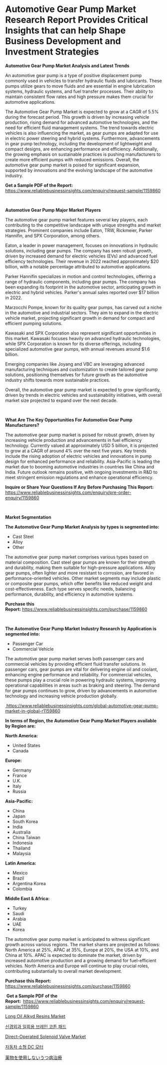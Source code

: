 <p><h1>Automotive Gear Pump Market Research Report Provides Critical Insights that can help Shape Business Development and Investment Strategies</h1></p><p><strong>Automotive Gear Pump Market Analysis and Latest Trends</strong></p>
<p><p>An automotive gear pump is a type of positive displacement pump commonly used in vehicles to transfer hydraulic fluids and lubricants. These pumps utilize gears to move fluids and are essential in engine lubrication systems, hydraulic systems, and fuel transfer processes. Their ability to maintain consistent flow rates and high pressure makes them crucial for automotive applications.</p><p>The Automotive Gear Pump Market is expected to grow at a CAGR of 5.5% during the forecast period. This growth is driven by increasing vehicle production, rising demand for advanced automotive technologies, and the need for efficient fluid management systems. The trend towards electric vehicles is also influencing the market, as gear pumps are adapted for use in electric power steering and hybrid systems. Furthermore, advancements in gear pump technology, including the development of lightweight and compact designs, are enhancing performance and efficiency. Additionally, the growing emphasis on sustainable practices is pushing manufacturers to create more efficient pumps with reduced emissions. Overall, the automotive gear pump market is poised for significant expansion, supported by innovations and the evolving landscape of the automotive industry.</p></p>
<p><strong>Get a Sample PDF of the Report:&nbsp;</strong> <a href="https://www.reliablebusinessinsights.com/enquiry/request-sample/1159860">https://www.reliablebusinessinsights.com/enquiry/request-sample/1159860</a></p>
<p>&nbsp;</p>
<p><strong>Automotive Gear Pump Major Market Players</strong></p>
<p><p>The automotive gear pump market features several key players, each contributing to the competitive landscape with unique strengths and market strategies. Prominent companies include Eaton, TRW, Rickmeier, Parker Hannifin, and SPX Corporation, among others.</p><p>Eaton, a leader in power management, focuses on innovations in hydraulic solutions, including gear pumps. The company has seen robust growth, driven by increased demand for electric vehicles (EVs) and advanced fuel efficiency technologies. Their revenue in 2022 reached approximately $20 billion, with a notable percentage attributed to automotive applications.</p><p>Parker Hannifin specializes in motion and control technologies, offering a range of hydraulic components, including gear pumps. The company has been expanding its footprint in the automotive sector, anticipating growth in electric and hybrid vehicles. Parker's annual sales reported over $17 billion in 2022.</p><p>Marzocchi Pompe, known for its quality gear pumps, has carved out a niche in the automotive and industrial sectors. They aim to expand in the electric vehicle market, projecting significant growth in demand for compact and efficient pumping solutions. </p><p>Kawasaki and SPX Corporation also represent significant opportunities in this market. Kawasaki focuses heavily on advanced hydraulic technologies, while SPX Corporation is known for its diverse offerings, including specialized automotive gear pumps, with annual revenues around $1.6 billion.</p><p>Emerging companies like Joyang and VBC are leveraging advanced manufacturing techniques and customization to create tailored gear pump solutions, positioning themselves for future growth as the automotive industry shifts towards more sustainable practices.</p><p>Overall, the automotive gear pump market is expected to grow significantly, driven by trends in electric vehicles and sustainability initiatives, with overall market size projected to expand over the next decade.</p></p>
<p>&nbsp;</p>
<p><strong>What Are The Key Opportunities For Automotive Gear Pump Manufacturers?</strong></p>
<p><p>The automotive gear pump market is poised for robust growth, driven by increasing vehicle production and advancements in fuel efficiency technology. Currently valued at approximately USD 5 billion, it is projected to grow at a CAGR of around 4% over the next five years. Key trends include the rising adoption of electric vehicles and innovations in pump design for enhanced performance and reliability. Asia-Pacific is leading the market due to booming automotive industries in countries like China and India. Future outlook remains positive, with ongoing investments in R&D to meet stringent emission regulations and enhance operational efficiency.</p></p>
<p><strong>Inquire or Share Your Questions If Any Before Purchasing This Report:</strong> <a href="https://www.reliablebusinessinsights.com/enquiry/pre-order-enquiry/1159860">https://www.reliablebusinessinsights.com/enquiry/pre-order-enquiry/1159860</a></p>
<p>&nbsp;</p>
<p><strong>Market Segmentation</strong></p>
<p><strong>The Automotive Gear Pump Market Analysis by types is segmented into:</strong></p>
<p><ul><li>Cast Steel</li><li>Alloy</li><li>Other</li></ul></p>
<p><p>The automotive gear pump market comprises various types based on material composition. Cast steel gear pumps are known for their strength and durability, making them suitable for high-pressure applications. Alloy gear pumps, often lighter and more resistant to corrosion, are favored in performance-oriented vehicles. Other market segments may include plastic or composite gear pumps, which offer benefits like reduced weight and cost-effectiveness. Each type serves specific needs, balancing performance, durability, and efficiency in automotive systems.</p></p>
<p><strong>Purchase this Report:&nbsp;</strong><a href="https://www.reliablebusinessinsights.com/purchase/1159860">https://www.reliablebusinessinsights.com/purchase/1159860</a></p>
<p>&nbsp;</p>
<p><strong>The Automotive Gear Pump Market Industry Research by Application is segmented into:</strong></p>
<p><ul><li>Passenger Car</li><li>Commercial Vehicle</li></ul></p>
<p><p>The automotive gear pump market serves both passenger cars and commercial vehicles by providing efficient fluid transfer solutions. In passenger cars, gear pumps are vital for delivering engine oil and coolant, enhancing engine performance and reliability. For commercial vehicles, these pumps play a crucial role in powering hydraulic systems, improving operational capabilities in areas such as braking and steering. The demand for gear pumps continues to grow, driven by advancements in automotive technology and increasing vehicle production globally.</p></p>
<p><a href="https://www.reliablebusinessinsights.com/global-automotive-gear-pump-market-in-global-r1159860">&nbsp;https://www.reliablebusinessinsights.com/global-automotive-gear-pump-market-in-global-r1159860</a></p>
<p><strong>In terms of Region, the Automotive Gear Pump Market Players available by Region are:</strong></p>
<p>
    <p> <strong> North America: </strong>
        <ul>
            <li>United States</li>
            <li>Canada</li>
        </ul>
        </p> 
    <p> <strong> Europe: </strong>
        <ul>
            <li>Germany</li>
            <li>France</li>
            <li>U.K.</li>
            <li>Italy</li>
            <li>Russia</li>
        </ul>
        </p> 
    <p> <strong> Asia-Pacific: </strong>
        <ul>
            <li>China</li>
            <li>Japan</li>
            <li>South Korea</li>
            <li>India</li>
            <li>Australia</li>
            <li>China Taiwan</li>
            <li>Indonesia</li>
            <li>Thailand</li>
            <li>Malaysia</li>
        </ul>
        </p> 
    <p> <strong> Latin America: </strong>
        <ul>
            <li>Mexico</li>
            <li>Brazil</li>
            <li>Argentina Korea</li>
            <li>Colombia</li>
        </ul>
        </p> 
    <p> <strong> Middle East & Africa: </strong>
        <ul>
            <li>Turkey</li>
            <li>Saudi</li>
            <li>Arabia</li>
            <li>UAE</li>
            <li>Korea</li>
        </ul>
    </p>
    </p>
<p><p>The automotive gear pump market is anticipated to witness significant growth across various regions. The market shares are projected as follows: North America at 25%, APAC at 35%, Europe at 20%, the USA at 10%, and China at 10%. APAC is expected to dominate the market, driven by increased automotive production and a growing demand for fuel-efficient vehicles. North America and Europe will continue to play crucial roles, contributing substantially to overall market development.</p></p>
<p><strong>Purchase this Report: </strong><a href="https://www.reliablebusinessinsights.com/purchase/1159860">https://www.reliablebusinessinsights.com/purchase/1159860</a></p>
<p>&nbsp;<strong>Get a Sample PDF of the Report:&nbsp;&nbsp;</strong><a href="https://www.reliablebusinessinsights.com/enquiry/request-sample/1159860">https://www.reliablebusinessinsights.com/enquiry/request-sample/1159860</a></p>
<p><strong></strong></p>
<p><p><a href="https://issuu.com/reportprime-2/docs/long-oil-alkyd-resins-market-size-2_e0da14186730cd">Long Oil Alkyd Resins Market</a></p><p><a href="https://medium.com/@scothall80/neurosurgical-disposable-brain-cotton-pad-market-%EC%9D%98-%EA%B8%80%EB%A1%9C%EB%B2%8C-%EC%8B%9C%EC%9E%A5-%EA%B0%9C%EC%9A%94%EB%8A%94-%EC%A0%84-%EC%84%B8%EA%B3%84-%EB%B0%8F-%EC%A3%BC%EC%9A%94-%EC%8B%9C%EC%9E%A5%EC%9D%98-%EC%82%B0%EC%97%85%EC%97%90-%EC%98%81%ED%96%A5%EC%9D%84-%EB%AF%B8%EC%B9%98%EB%8A%94-%EC%A3%BC%EC%9A%94-%ED%8A%B8%EB%A0%8C%EB%93%9C%EC%97%90-62a30749aaa5">신경외과 일회용 브레인 코튼 패드</a></p><p><a href="https://github.com/nicoletavirag/Market-Research-Report-List-5/blob/main/direct-operated-solenoid-valve-market.md">Direct-Operated Solenoid Valve Market</a></p><p><a href="https://medium.com/@scothall80/%EC%84%B8%EA%B3%84-automotive-compact-dc-motor-market-%EC%9D%80-2024%EC%97%90%EC%84%9C-2031%EB%A1%9C-%EC%97%B0%ED%8F%89%EA%B7%A0-%EC%A6%9D%EA%B0%80%EC%9C%A8%EC%9D%84-%EB%B3%B4%EC%9D%BC-%EA%B2%83%EC%9C%BC%EB%A1%9C-%EC%98%88%EC%83%81%EB%90%A9%EB%8B%88%EB%8B%A4-4a27540f7dfb">자동차 소형 DC 모터</a></p><p><a href="https://medium.com/@joangardner2/%E8%96%AC%E7%89%A9%E9%9D%9E%E4%BE%9D%E5%AD%98%E5%9E%8B%E3%81%86%E3%81%A4%E7%97%85%E6%B2%BB%E7%99%82%E5%B8%82%E5%A0%B4%E3%81%AE%E6%88%90%E9%95%B7-%E5%B8%82%E5%A0%B4%E3%82%BB%E3%82%B0%E3%83%A1%E3%83%B3%E3%83%86%E3%83%BC%E3%82%B7%E3%83%A7%E3%83%B3%E3%81%8A%E3%82%88%E3%81%B3%E5%9C%B0%E5%9F%9F%E5%88%86%E6%9E%90-%E5%85%A8%E7%90%83%E4%BA%88%E6%B8%AC2031-189747ad180a">薬物を使用しないうつ病治療</a></p></p>